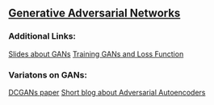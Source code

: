 ## [Generative Adversarial Networks](https://arxiv.org/pdf/1406.2661.pdf)


### Additional Links:

[Slides about GANs](https://www.slideshare.net/ssuser77ee21/generative-adversarial-networks-70896091)
[Training GANs and Loss Function](https://danieltakeshi.github.io/2017/03/05/understanding-generative-adversarial-networks/)

### Variatons on GANs:

[DCGANs paper](https://arxiv.org/pdf/1511.06434.pdf)
[Short blog about Adversarial Autoencoders](https://hjweide.github.io/adversarial-autoencoders)

